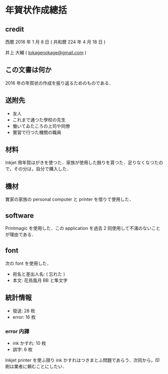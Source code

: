 # 年賀状作成總括

## credit

西暦 2016 年 1 月 8 日 ( 共和暦 224 年 4 月 18 日 )

井上 大輔 ( tokagenokage@gmail.com )

## この文書は何か

2016 年の年賀状の作成を振り返るためのものである．

## 送附先

- 友人
- これまで通つた學校の先生
- 働いてゐたころの上司や同僚
- 實習で行つた機關の職員

## 材料

Inkjet 用年賀はがきを使つた．家族が使用した餘りを貰つた．足りなくなつたので，その分は，自分で購入した．

## 機材

實家の家族の personal computer と printer を借りて使用した．

## software

Printmagic を使用した．この application を過去 2 囘使用して不滿のないことが理由である．

## font

次の font を使用した．

- 宛名と差出人名: ( 忘れた )
- 本文: 花鳥風月 BB と隼文字

## 統計情報

- 發送: 28 枚
- error: 16 枚

### error 内譯

- ink かすれ: 10 枚
- 誤字: 6 枚

Inkjet printer を使ふ限り ink かすれはつきまとふ問題であらう．次囘から，印刷は業者に頼むことにしたい．